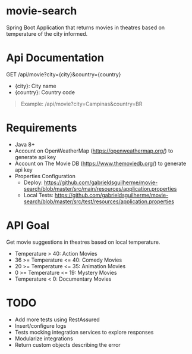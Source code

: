 # movie-search
Spring Boot Application that returns movies in theatres based on temperature of the city informed.

# Api Documentation
GET /api/movie?city={city}&country={country}
- {city}: City name
- {country}: Country code

> Example: /api/movie?city=Campinas&country=BR

# Requirements
- Java 8+
- Account on OpenWeatherMap (https://openweathermap.org/) to generate api key
- Account on The Movie DB (https://www.themoviedb.org/) to generate api key
- Properties Configuration
  - Deploy: https://github.com/gabrieldsguilherme/movie-search/blob/master/src/main/resources/application.properties
  - Local Tests: https://github.com/gabrieldsguilherme/movie-search/blob/master/src/test/resources/application.properties

# API Goal
Get movie suggestions in theatres based on local temperature.

- Temperature > 40: Action Movies
- 36 >= Temperature <= 40: Comedy Movies
- 20 >= Temperature <= 35: Animation Movies
- 0 >= Temperature <= 19: Mystery Movies
- Temperature < 0: Documentary Movies

# TODO
- Add more tests using RestAssured
- Insert/configure logs
- Tests mocking integration services to explore responses
- Modularize integrations
- Return custom objects describing the error
